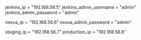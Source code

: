 jenkins_ip             = "192.168.56.5"
jenkins_admin_username = "admin" 
jenkins_admin_password = "admin"

nexus_ip               = "192.168.56.6"
nexus_admin_password   = "admin"

staging_ip             = "192.168.56.7"
production_ip          = "192.168.56.8"
